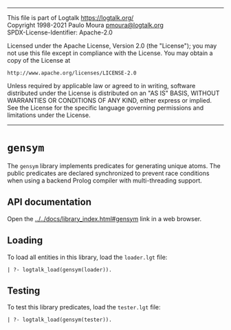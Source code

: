 ________________________________________________________________________

This file is part of Logtalk <https://logtalk.org/>  
Copyright 1998-2021 Paulo Moura <pmoura@logtalk.org>  
SPDX-License-Identifier: Apache-2.0

Licensed under the Apache License, Version 2.0 (the "License");
you may not use this file except in compliance with the License.
You may obtain a copy of the License at

    http://www.apache.org/licenses/LICENSE-2.0

Unless required by applicable law or agreed to in writing, software
distributed under the License is distributed on an "AS IS" BASIS,
WITHOUT WARRANTIES OR CONDITIONS OF ANY KIND, either express or implied.
See the License for the specific language governing permissions and
limitations under the License.
________________________________________________________________________


`gensym`
========

The `gensym` library implements predicates for generating unique atoms. The
public predicates are declared synchronized to prevent race conditions when
using a backend Prolog compiler with multi-threading support.


API documentation
-----------------

Open the [../../docs/library_index.html#gensym](../../docs/library_index.html#gensym)
link in a web browser.


Loading
-------

To load all entities in this library, load the `loader.lgt` file:

	| ?- logtalk_load(gensym(loader)).


Testing
-------

To test this library predicates, load the `tester.lgt` file:

	| ?- logtalk_load(gensym(tester)).
